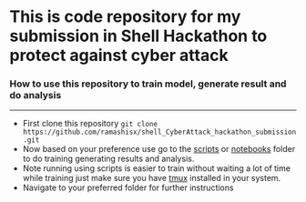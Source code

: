 # This is code repository for my submission in Shell Hackathon to protect against cyber attack

### How to use this repository to train model, generate result and do analysis
------------------------------------

* First clone this repository `git clone https://github.com/ramashisx/shell_CyberAttack_hackathon_submission.git`
* Now based on your preference use go to the [scripts](./scripts/) or [notebooks](./notebooks/) folder to do training generating results and analysis.
* Note running using scripts is easier to train without waiting a lot of time while training just make sure you have [tmux](https://github.com/tmux/tmux/wiki/Installing) installed in your system.
* Navigate to your preferred folder for further instructions
